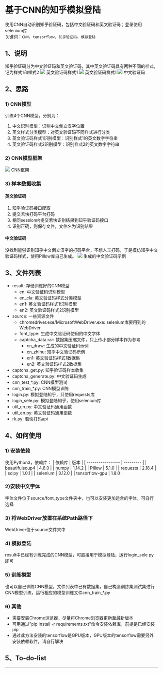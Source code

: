 # 基于CNN的知乎模拟登陆
使用CNN自动识别知乎验证码，包括中文验证码和英文验证码；登录使用selenium库  
关键词：`CNN`、`tensorflow`、`知乎验证码`、`模拟登陆`

## 1、说明
知乎验证码分为中文验证码和英文验证码，其中英文验证码具有两种不同的样式，记为样式1和样式2
![][en1]
英文验证码样式1
![][en2]
英文验证码样式1
![][cn_zhihu] 
中文验证码

## 2、思路
### 1) CNN模型
训练4个CNN模型，分别为：

1. 中文识别模型：识别中文倒立汉字位置
2. 英文样式分类模型：对英文验证码不同样式进行分类
3. 英文验证码样式1识别模型：识别样式1的英文数字字符串
4. 英文验证码样式2识别模型：识别样式2的英文数字字符串

### 2) CNN模型框架
![][cnn_graph]
CNN框架

### 3) 样本数据收集
#### 英文验证码 
1. 知乎验证码接口爬取
2. 提交若快打码平台打码
3. 相同session内提交若快识别结果到知乎验证码接口
4. 识别正确，则保存文件，文件名为识别结果

#### 中文验证码
没找到能够识别知乎中文倒立汉字的打码平台，不想人工打码，于是模仿知乎中文验证码样式，使用Pillow库自己生成。
![][cn_draw]
生成的中文验证码示例

## 3、文件列表
* result: 存储训练好的CNN模型
    * cn: 中文验证码识别模型
    * en_cla: 英文验证码样式分类模型
    * en1: 英文验证码样式1识别模型
    * en2: 英文验证码样式2识别模型
* source: 一些资源文件
    * chromedriver.exe/MicrosoftWebDriver.exe: selenium库要用到的WebDriver
    * font_type: 生成中文验证码使用的中文字体
    * captcha_data.rar: 数据集压缩文件，只上传小部分样本作为参考
        * cn_draw: 生成的中文验证码示例
        * cn_zhihu: 知乎中文验证码示例
        * en1: 英文验证码样式1数据集
        * en2: 英文验证码样式2数据集
* captcha_get.py: 知乎验证码样本收集
* captcha_generate.py: 中文验证码生成
* cnn_test_*.py: CNN模型测试
* cnn_train_*.py: CNN模型训练
* login.py: 模拟登陆知乎，只使用requests库
* login_sele.py: 模拟登陆知乎，使用selenium库
* util_cn.py: 中文验证码通用函数
* util_en.py: 英文验证码通用函数
* rk.py: 若快打码api

## 4、如何使用
### 1) 安装依赖
使用Python3，依赖库：
| 依赖库 | 版本 |
| ----------------- | --------- |
| beautifulsoup4    | 4.6.0     |
| numpy             | 1.14.2    |
| Pillow            | 5.1.0     |
| requests          | 2.18.4    |
| scipy             | 1.0.1     |
| selenium          | 3.12.0    |
| tensorflow-gpu    | 1.8.0     |

### 2)安装中文字体
字体文件位于source/font_type文件夹中，也可以安装更加适合的字体，可自行选择

### 3) 将WebDriver放置在系统Path路径下
WebDriver位于source文件夹中

### 4) 模拟登陆
result中已经有训练完成的CNN模型，可直接用于模拟登陆，运行login_sele.py即可

### 5) 训练模型
也可以自己训练CNN模型，文件列表中已有数据集，自己构造训练集测试集进行CNN模型训练，运行相应的模型训练文件cnn_train_*.py

### 6) 其他
* 需要安装Chrome浏览器，尽量将Chrome浏览器更新至最新版本
* 可用通过"pip install -r requirements.txt"命令安装依赖库，前提是已经安装pip
* 通过此方法安装的tensorflow是GPU版本，GPU版本的tensorflow需要另外安装依赖软件，请自行解决

## 5、To-do-list


--------------------------------
[en1]:/source/readme/en1.gif
[en2]:/source/readme/en2.gif
[cn_zhihu]:/source/readme/cn_zhihu.gif
[cn_draw]:/source/readme/cn_draw.png
[cnn_graph]:/source/readme/cnn_graph/png